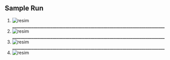 ## Sample Run ##
1) ![resim](https://user-images.githubusercontent.com/68559468/174189463-e076c957-e79f-4415-b9f9-ace4634606a9.png)
**________________________________________________________________________**
2) ![resim](https://user-images.githubusercontent.com/68559468/174189566-3f1f2493-eac5-44ee-9c8c-2e33c2f641d5.png)
**________________________________________________________________________**
3) ![resim](https://user-images.githubusercontent.com/68559468/174189592-df93c57a-c4ba-4921-b828-70403b4dccdb.png)
**________________________________________________________________________**
4) ![resim](https://user-images.githubusercontent.com/68559468/174189723-d58f3598-a176-4296-82d4-66f7fbb4d862.png)
